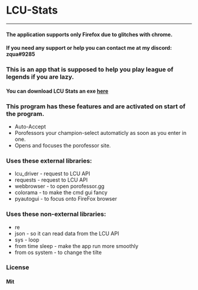 # LCU-Stats 
***
#### The application supports only Firefox due to glitches with chrome.
#### If you need any support or help you can contact me at my discord: zqua#9285
### This is an app that is supposed to help you play league of legends if you are lazy.

#### You can download LCU Stats an exe [here](https://github.com/zquaa/LCU-Stats/releases)

### This program has these features and are activated on start of the program.
* Auto-Accept
* Porofessors your champion-select automaticly as soon as you enter in one.
* Opens and focuses the porofessor site.

### Uses these external libraries:
* lcu_driver - request to LCU API
* requests - request to LCU API
* webbrowser - to open porofessor.gg
* colorama - to make the cmd gui fancy
* pyautogui - to focus onto FireFox browser
### Uses these non-external libraries:
* re
* json - so it can read data from the LCU API
* sys - loop
* from time sleep - make the app run more smoothly
* from os system - to change the tilte

### License

#### Mit
